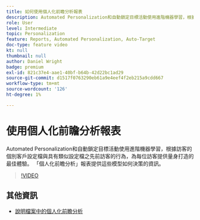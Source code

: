 ```yaml
---
title: 如何使用個人化前瞻分析報表
description: Automated Personalization和自動鎖定目標活動使用進階機器學習，根據訪客的個別客戶設定檔與具有類似設定檔之先前訪客的行為，為每位訪客提供量身打造的最佳體驗。 「個人化前瞻分析」報表提供這些模型如何決策的資訊。
role: User
level: Intermediate
topic: Personalization
feature: Reports, Automated Personalization, Auto-Target
doc-type: feature video
kt: null
thumbnail: null
author: Daniel Wright
badge: premium
exl-id: 821c37e4-aae1-40bf-b64b-42d22bc1ad29
source-git-commit: d1517f0763290eb61a9e4eef4f2eb215a9cdd667
workflow-type: tm+mt
source-wordcount: '126'
ht-degree: 1%

---
```


# 使用個人化前瞻分析報表

Automated Personalization和自動鎖定目標活動使用進階機器學習，根據訪客的個別客戶設定檔與具有類似設定檔之先前訪客的行為，為每位訪客提供量身打造的最佳體驗。 「個人化前瞻分析」報表提供這些模型如何決策的資訊。

>[!VIDEO](https://video.tv.adobe.com/v/25601/?quality=12)

## 其他資訊

* [說明檔案中的個人化前瞻分析](https://experienceleague.adobe.com/docs/target/using/reports/insights/personalization-insights-reports.html?lang=en)
